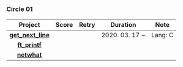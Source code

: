 ### Circle 01

|                    Project                    | Score | Retry |    Duration    |  Note   |
| :-------------------------------------------: | :---: | :---: | :------------: | :-----: |
| **[get_next_line](./get_next_line)** |       |       | 2020. 03. 17 ~ | Lang: C |
|     **[ft_printf](./ft_printf)**     |       |       |                |         |
|       **[netwhat](./netwhat)**       |       |       |                |         |
